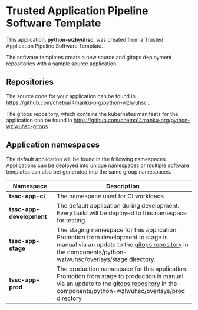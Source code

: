 # Trusted Application Pipeline Software Template

This application, **python-wzlwuhsc**, was created from a Trusted Application Pipeline Software Template.

The software templates create a new source and gitops deployment repositories with a sample source application. 

## Repositories

The source code for your application can be found in [https://github.com/chetna14manku-org/python-wzlwuhsc ](https://github.com/chetna14manku-org/python-wzlwuhsc ).
 
The gitops repository, which contains the kubernetes manifests for the application can be found in 
[https://github.com/chetna14manku-org/python-wzlwuhsc-gitops ](https://github.com/chetna14manku-org/python-wzlwuhsc-gitops ) 

## Application namespaces 

The default application will be found in the following namespaces. Applications can be deployed into unique namespaces or multiple software templates can also bet generated into the same group namespaces.  

|  Namespace   |  Description   |  
| -------- | -------- |
| **tssc-app-ci** | The namespace used for CI workloads |
| **tssc-app-development** | The default application during development. Every build will be deployed to this namespace for testing. |
| **tssc-app-stage** | The staging namespace for this application. Promotion from development to stage is manual via an update to the [gitops repository](https://github.com/chetna14manku-org/python-wzlwuhsc-gitops ) in the components/python-wzlwuhsc/overlays/stage directory |
| **tssc-app-prod** | The production namespace for this application. Promotion from stage to production is manual via an update to the [gitops repository](https://github.com/chetna14manku-org/python-wzlwuhsc-gitops ) in the components/python-wzlwuhsc/overlays/prod directory |